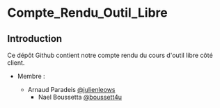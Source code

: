 # Compte_Rendu_Outil_Libre

## Introduction

Ce dépôt Github contient notre compte rendu du cours d'outil libre côté client.

* Membre :

  * Arnaud Paradeis [@julienleows](https://github.com/julienleows)
	* Nael Boussetta [@boussett4u](https://github.com/boussett4u)

